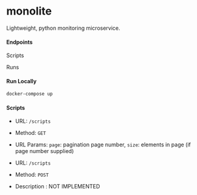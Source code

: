 # monolite

Lightweight, python monitoring microservice.

#### Endpoints

Scripts

Runs

#### Run Locally

```bash
docker-compose up
```



#### Scripts

- URL: `/scripts`
- Method: `GET`
- URL Params: `page`: pagination page number, `size`: elements in page (if page number supplied)


- URL: `/scripts`
- Method: `POST`
- Description : NOT IMPLEMENTED